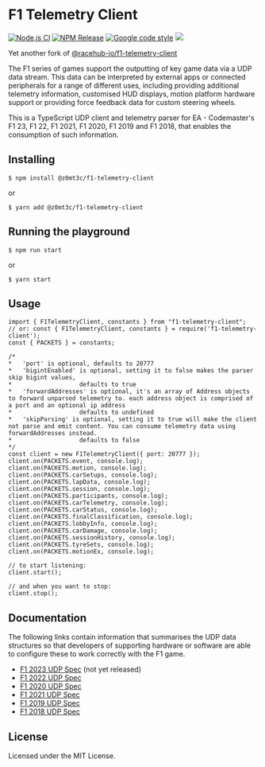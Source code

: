 # F1 Telemetry Client

[![Node.js CI](https://github.com/z0mt3c/f1-telemetry-client/actions/workflows/node.js.yml/badge.svg)](https://github.com/z0mt3c/f1-telemetry-client/actions/workflows/node.js.yml)
[![NPM Release](https://img.shields.io/npm/v/@z0mt3c/f1-telemetry-client.svg)](https://snyk.io/test/github/z0mt3c/f1-telemetry-client?targetFile=package.json)
[![Google code style](https://img.shields.io/badge/code%20style-google-blueviolet.svg)](https://snyk.io/test/github/z0mt3c/f1-telemetry-client?targetFile=package.json)
<img src="https://img.shields.io/github/license/z0mt3c/f1-telemetry-client.svg">

Yet another fork of [@racehub-io/f1-telemetry-client](https://github.com/racehub-io/f1-telemetry-client)

The F1 series of games support the outputting of key game data via a UDP data stream. This data can be interpreted by external apps or connected peripherals for a range of different uses, including providing additional telemetry information, customised HUD displays, motion platform hardware support or providing force feedback data for custom steering wheels.

This is a TypeScript UDP client and telemetry parser for EA - Codemaster's F1 23, F1 22, F1 2021, F1 2020, F1 2019 and F1 2018, that enables the consumption of such information.

## Installing

```
$ npm install @z0mt3c/f1-telemetry-client
```

or

```
$ yarn add @z0mt3c/f1-telemetry-client
```

## Running the playground

```
$ npm run start
```

or

```
$ yarn start
```

## Usage

```
import { F1TelemetryClient, constants } from "f1-telemetry-client";
// or: const { F1TelemetryClient, constants } = require('f1-telemetry-client');
const { PACKETS } = constants;

/*
*   'port' is optional, defaults to 20777
*   'bigintEnabled' is optional, setting it to false makes the parser skip bigint values,
*                   defaults to true
*   'forwardAddresses' is optional, it's an array of Address objects to forward unparsed telemetry to. each address object is comprised of a port and an optional ip address
*                   defaults to undefined
*   'skipParsing' is optional, setting it to true will make the client not parse and emit content. You can consume telemetry data using forwardAddresses instead.
*                   defaults to false
*/
const client = new F1TelemetryClient({ port: 20777 });
client.on(PACKETS.event, console.log);
client.on(PACKETS.motion, console.log);
client.on(PACKETS.carSetups, console.log);
client.on(PACKETS.lapData, console.log);
client.on(PACKETS.session, console.log);
client.on(PACKETS.participants, console.log);
client.on(PACKETS.carTelemetry, console.log);
client.on(PACKETS.carStatus, console.log);
client.on(PACKETS.finalClassification, console.log);
client.on(PACKETS.lobbyInfo, console.log);
client.on(PACKETS.carDamage, console.log);
client.on(PACKETS.sessionHistory, console.log);
client.on(PACKETS.tyreSets, console.log);
client.on(PACKETS.motionEx, console.log);

// to start listening:
client.start();

// and when you want to stop:
client.stop();
```

## Documentation

The following links contain information that summarises the UDP data structures so that developers of supporting hardware or software are able to configure these to work correctly with the F1 game.

- [F1 2023 UDP Spec](https://answers.ea.com/t5/General-Discussion/bd-p/f1-23-general-discussion-en) (not yet released)
- [F1 2022 UDP Spec](https://answers.ea.com/t5/General-Discussion/F1-22-UDP-Specification/td-p/11551274)
- [F1 2020 UDP Spec](https://forums.codemasters.com/topic/50942-f1-2020-udp-specification/)  
- [F1 2021 UDP Spec](https://forums.codemasters.com/topic/80231-f1-2021-udp-specification/)  
- [F1 2019 UDP Spec](https://forums.codemasters.com/topic/44592-f1-2019-udp-specification/)  
- [F1 2018 UDP Spec](https://forums.codemasters.com/discussion/136948/f1-2018-udp-specification)

## License

Licensed under the MIT License.
